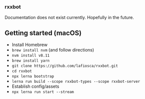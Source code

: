 ### rxxbot

Documentation does not exist currently. Hopefully in the future.

## Getting started (macOS)

* Install Homebrew
* `brew install nvm` (and follow directions)
* `nvm install v8.11`
* `brew install yarn`
* `git clone https://github.com/lafiosca/rxxbot.git`
* `cd rxxbot`
* `npx lerna bootstrap`
* `lerna run build --scope rxxbot-types --scope rxxbot-server`
* Establish config/assets
* `npx lerna run start --stream`
